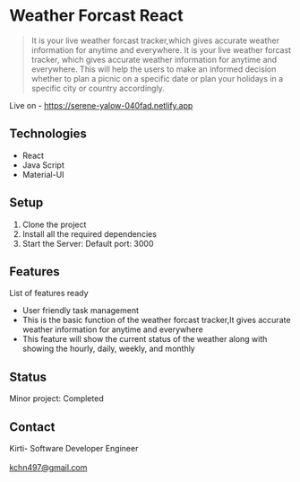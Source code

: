 # Weather Forcast React

> It is your live weather forcast tracker,which gives accurate weather information for anytime and everywhere. It is your live weather forcast tracker, which gives accurate weather information for anytime and everywhere. This will help the users to make an informed decision whether to plan a picnic on a specific date or plan your holidays in a specific city or country accordingly.

Live on - https://serene-yalow-040fad.netlify.app

## Technologies
* React
* Java Script
* Material-UI

## Setup
1. Clone the project
2. Install all the required dependencies
3. Start the Server: Default port: 3000

## Features
List of features ready
*  User friendly task management
*  This is the basic function of the weather forcast tracker,It gives accurate weather information for anytime and everywhere
*  This feature will show the current status of the weather along with showing the hourly, daily, weekly, and monthly

## Status
Minor project: Completed

## Contact
Kirti- Software Developer Engineer
<br/>
<br/>
kchn497@gmail.com
